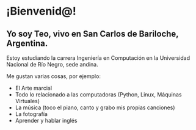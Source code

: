 # ¡Bienvenid@!
## Yo soy Teo, vivo en San Carlos de Bariloche, Argentina.
Estoy estudiando la carrera Ingeniería en Computación en la Universidad Nacional de Río Negro, sede andina.

Me gustan varias cosas, por ejemplo:
* El Arte marcial
* Todo lo relacionado a las computadoras (Python, Linux, Máquinas Virtuales)
* La música (toco el piano, canto y grabo mis propias canciones)
* La fotografía
* Aprender y hablar inglés
